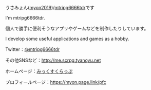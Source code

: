 <!--### Hi there 👋-->
うさみょん([myon2019](https://twitter.com/myon2019))/[mtripg6666tdr](https://twitter.com/mtripg6666tdr)です

I'm mtripg6666tdr.

個人で勝手に便利そうなアプリやゲームなどを制作したりしています。

I develop some useful applications and games as a hobby. 

Twitter：[@mtripg6666tdr](https://twitter.com/mtripg6666tdr)

その他SNSなど：http://me.scrpg.tyanoyu.net

ホームページ：[みっくすくらっぷ](https://scrpg.tyanoyu.net)

プロフィールページ：https://myon.page.link/pfc

<!--
**mtripg6666tdr/mtripg6666tdr** is a ✨ _special_ ✨ repository because its `README.md` (this file) appears on your GitHub profile.

Here are some ideas to get you started:

- 🔭 I’m currently working on ...
- 🌱 I’m currently learning ...
- 👯 I’m looking to collaborate on ...
- 🤔 I’m looking for help with ...
- 💬 Ask me about ...
- 📫 How to reach me: ...
- 😄 Pronouns: ...
- ⚡ Fun fact: ...
-->
